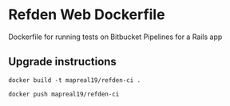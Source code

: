 # Refden Web Dockerfile

Dockerfile for running tests on Bitbucket Pipelines for a Rails app

## Upgrade instructions

`docker build -t mapreal19/refden-ci .`

`docker push mapreal19/refden-ci`
